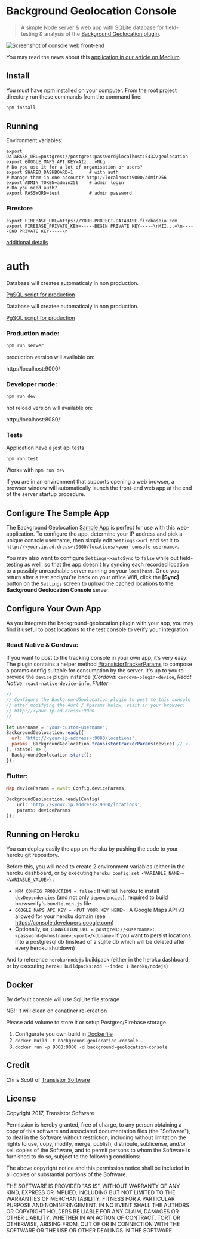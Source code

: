 # Background Geolocation Console

> A simple Node server & web app with SQLite database for field-testing & analysis of the [Background Geolocation plugin](https://github.com/transistorsoft/cordova-background-geolocation-lt).

![Screenshot of console web front-end](https://cdn-images-1.medium.com/max/1600/1*LQjGoP0SgXOrqJvjy58EkQ.png)

You may read the news about this [application in our article on Medium](https://medium.com/@transistorsoft/background-geolocation-console-45796532c2ee).

## Install

You must have [npm](https://www.npmjs.org/) installed on your computer.
From the root project directory run these commands from the command line:

```bash
npm install
```

## Running

Environment variables:
```
export DATABASE_URL=postgres://postgres:password@localhost:5432/geolocation
export GOOGLE_MAPS_API_KEY=AIz...vNkg
# Do you use it for a lot of organisation or users?
export SHARED_DASHBOARD=1      # with auth
# Manage them in one account? http://localhost:9000/admin256
export ADMIN_TOKEN=admin256    # admin login
# Do you need auth?
export PASSWORD=test           # admin password
```

### Firestore

```
export FIREBASE_URL=https://YOUR-PROJECT-DATABASE.firebaseio.com
export FIREBASE_PRIVATE_KEY=-----BEGIN PRIVATE KEY-----\nMII...=\n-----END PRIVATE KEY-----\n
```

[additional details](./src/server/firebase/README.md)

# auth


Database will createe automaticaly in non production.

[PgSQL script for production](./src/server/database/psql/create.sql)

Database will createe automaticaly in non production.

[PgSQL script for production](./src/server/database/psql/create.sql)

### Production mode:

```bash
npm run server
```

production version will available on:

http://localhost:9000/

### Developer mode:

```bash
npm run dev
```

hot reload version will available on:

http://localhost:8080/


### Tests

Application have a jest api tests

```
npm run test
```

Works with `npm run dev`

If you are in an environment that supports opening a web browser, a browser window will automatically launch the front-end web app at the end of the server startup procedure.

## Configure The Sample App

The Background Geolocation [Sample App](https://github.com/transistorsoft/cordova-background-geolocation-SampleApp) is perfect for use with this web-application.  To configure the app, determine your IP address and pick a unique console username, then simply edit `Settings->url` and set it to `http://<your.ip.ad.dress>:9000/locations/<your-console-username>`.

You may also want to configure `Settings->autoSync` to `false` while out field-testing as well, so that the app doesn't try syncing each recorded location to a possibly unreachable server running on your `localhost`.  Once you return after a test and you're back on your office Wifi, click the **[Sync]** button on the `Settings` screen to upload the cached locations to the **Background Geolocation Console** server.

## Configure Your Own App

As you integrate the background-geolocation plugin with your app, you may find it useful to post locations to the test console to verify your integration.

### React Native &amp; Cordova:
If you want to post to the tracking console in your own app, it’s very easy: The plugin contains a helper method [#transistorTrackerParams](https://transistorsoft.github.io/react-native-background-geolocation-android/classes/_react_native_background_geolocation_android_.backgroundgeolocation.html#transistortrackerparams) to compose a params config suitable for consumption by the server.  It's up to you to provide the `device` plugin instance (*Cordova*: `cordova-plugin-device`, *React Native*: `react-native-device-info`, *Flutter*

```javascript
//
// Configure the BackgroundGeolocation plugin to post to this console
// after modifying the #url / #params below, visit in your browser:
// http://<your.ip.ad.dress>:9000
//

let username = 'your-custom-username';
BackgroundGeolocation.ready({
  url: 'http://<your-ip-address>:9000/locations',
  params: BackgroundGeolocation.transistorTrackerParams(device) // <-- device plugin instance.
}, (state) => {
  BackgroundGeolocation.start();
});
```

### Flutter:
```dart
Map deviceParams = await Config.deviceParams;

BackgroundGeolocation.ready(Config(
    url: 'http://<your.ip.address>:9000/locations',
    params: deviceParams
));
```

## Running on Heroku

You can deploy easily the app on Heroku by pushing the code to your heroku git repository.

Before this, you will need to create 2 environment variables (either in the heroku dashboard, or by executing `heroku config:set <VARIABLE_NAME>=<VARIABLE_VALUE>`) :

- `NPM_CONFIG_PRODUCTION = false` : It will tell heroku to install `devDependencies` (and not only `dependencies`), required to build browserify's `bundle.min.js` file
- `GOOGLE_MAPS_API_KEY = <PUT YOUR KEY HERE>` : A Google Maps API v3 allowed for your heroku domain (see <https://console.developers.google.com>)
- Optionally, `DB_CONNECTION_URL = postgres://<username>:<password>@<hostname>:<port>/<dbname>` if you want to persist locations
  into a postgresql db (instead of a sqlite db which will be deleted after every heroku shutdown)

And to reference `heroku/nodejs` buildpack (either in the heroku dashboard, or by executing `heroku buildpacks:add --index 1 heroku/nodejs`)

## Docker

By default console will use SqlLite file storage

NB!: It will clean on conatiner re-creation

Please add volume to store it or setup Postgres/Firebase storage

1. Configurate you own build in [Dockerfile](./Dockerfile)
2. `docker build -t background-geolocation-console .`
3. `docker run -p 9000:9000 -d background-geolocation-console`

## Credit

Chris Scott of [Transistor Software](http://transistorsoft.com)

## License

Copyright 2017, Transistor Software

Permission is hereby granted, free of charge, to any person obtaining a copy of this software and associated documentation files (the "Software"), to deal in the Software without restriction, including without limitation the rights to use, copy, modify, merge, publish, distribute, sublicense, and/or sell copies of the Software, and to permit persons to whom the Software is furnished to do so, subject to the following conditions:

The above copyright notice and this permission notice shall be included in all copies or substantial portions of the Software.

THE SOFTWARE IS PROVIDED "AS IS", WITHOUT WARRANTY OF ANY KIND, EXPRESS OR IMPLIED, INCLUDING BUT NOT LIMITED TO THE WARRANTIES OF MERCHANTABILITY, FITNESS FOR A PARTICULAR PURPOSE AND NONINFRINGEMENT. IN NO EVENT SHALL THE AUTHORS OR COPYRIGHT HOLDERS BE LIABLE FOR ANY CLAIM, DAMAGES OR OTHER LIABILITY, WHETHER IN AN ACTION OF CONTRACT, TORT OR OTHERWISE, ARISING FROM, OUT OF OR IN CONNECTION WITH THE SOFTWARE OR THE USE OR OTHER DEALINGS IN THE SOFTWARE.
